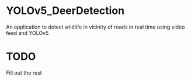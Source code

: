 # YOLOv5_DeerDetection
An application to detect wildlife in vicinity of roads in real time using video feed and YOLOv5

# TODO
Fill out the rest
